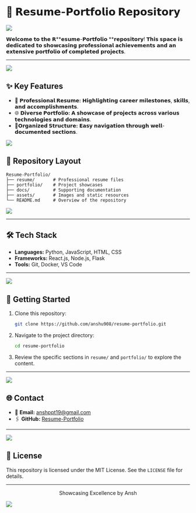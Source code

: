 # 📝 𝗥𝗲𝘀𝘂𝗺𝗲-𝗣𝗼𝗿𝘁𝗳𝗼𝗹𝗶𝗼 𝗥𝗲𝗽𝗼𝘀𝗶𝘁𝗼𝗿𝘆

<img src="https://user-images.githubusercontent.com/73097560/115834477-dbab4500-a447-11eb-908a-139a6edaec5c.gif">
<p align="center">

𝗪𝗲𝗹𝗰𝗼𝗺𝗲 𝘁𝗼 𝘁𝗵𝗲 𝗥**𝗲𝘀𝘂𝗺𝗲-𝗣𝗼𝗿𝘁𝗳𝗼𝗹𝗶𝗼 **𝗿𝗲𝗽𝗼𝘀𝗶𝘁𝗼𝗿𝘆! 𝗧𝗵𝗶𝘀 𝘀𝗽𝗮𝗰𝗲 𝗶𝘀 𝗱𝗲𝗱𝗶𝗰𝗮𝘁𝗲𝗱 𝘁𝗼 𝘀𝗵𝗼𝘄𝗰𝗮𝘀𝗶𝗻𝗴 𝗽𝗿𝗼𝗳𝗲𝘀𝘀𝗶𝗼𝗻𝗮𝗹 𝗮𝗰𝗵𝗶𝗲𝘃𝗲𝗺𝗲𝗻𝘁𝘀 𝗮𝗻𝗱 𝗮𝗻 𝗲𝘅𝘁𝗲𝗻𝘀𝗶𝘃𝗲 𝗽𝗼𝗿𝘁𝗳𝗼𝗹𝗶𝗼 𝗼𝗳 𝗰𝗼𝗺𝗽𝗹𝗲𝘁𝗲𝗱 𝗽𝗿𝗼𝗷𝗲𝗰𝘁𝘀.

---


<img src="https://user-images.githubusercontent.com/73097560/115834477-dbab4500-a447-11eb-908a-139a6edaec5c.gif">
<p align="center">


## ✨ Key Features

- 🌟 **𝗣𝗿𝗼𝗳𝗲𝘀𝘀𝗶𝗼𝗻𝗮𝗹 𝗥𝗲𝘀𝘂𝗺𝗲:** 𝗛𝗶𝗴𝗵𝗹𝗶𝗴𝗵𝘁𝗶𝗻𝗴 𝗰𝗮𝗿𝗲𝗲𝗿 𝗺𝗶𝗹𝗲𝘀𝘁𝗼𝗻𝗲𝘀, 𝘀𝗸𝗶𝗹𝗹𝘀, 𝗮𝗻𝗱 𝗮𝗰𝗰𝗼𝗺𝗽𝗹𝗶𝘀𝗵𝗺𝗲𝗻𝘁𝘀.
- 🌐 **𝗗𝗶𝘃𝗲𝗿𝘀𝗲 𝗣𝗼𝗿𝘁𝗳𝗼𝗹𝗶𝗼:** 𝗔 𝘀𝗵𝗼𝘄𝗰𝗮𝘀𝗲 𝗼𝗳 𝗽𝗿𝗼𝗷𝗲𝗰𝘁𝘀 𝗮𝗰𝗿𝗼𝘀𝘀 𝘃𝗮𝗿𝗶𝗼𝘂𝘀 𝘁𝗲𝗰𝗵𝗻𝗼𝗹𝗼𝗴𝗶𝗲𝘀 𝗮𝗻𝗱 𝗱𝗼𝗺𝗮𝗶𝗻𝘀.
- 📂**𝗢𝗿𝗴𝗮𝗻𝗶𝘇𝗲𝗱 𝗦𝘁𝗿𝘂𝗰𝘁𝘂𝗿𝗲:** 𝗘𝗮𝘀𝘆 𝗻𝗮𝘃𝗶𝗴𝗮𝘁𝗶𝗼𝗻 𝘁𝗵𝗿𝗼𝘂𝗴𝗵 𝘄𝗲𝗹𝗹-𝗱𝗼𝗰𝘂𝗺𝗲𝗻𝘁𝗲𝗱 𝘀𝗲𝗰𝘁𝗶𝗼𝗻𝘀.

<img src="https://user-images.githubusercontent.com/73097560/115834477-dbab4500-a447-11eb-908a-139a6edaec5c.gif">
<p align="center">


## 📂 Repository Layout

```plaintext
Resume-Portfolio/
├── resume/       # Professional resume files
├── portfolio/    # Project showcases
├── docs/         # Supporting documentation
├── assets/       # Images and static resources
└── README.md     # Overview of the repository
```

<img src="https://user-images.githubusercontent.com/73097560/115834477-dbab4500-a447-11eb-908a-139a6edaec5c.gif">
<p align="center">

---

## 🛠️ Tech Stack

- **Languages:** Python, JavaScript, HTML, CSS
- **Frameworks:** React.js, Node.js, Flask
- **Tools:** Git, Docker, VS Code

---

<img src="https://user-images.githubusercontent.com/73097560/115834477-dbab4500-a447-11eb-908a-139a6edaec5c.gif">
<p align="center">

## 🚧 Getting Started

1. Clone this repository:
   ```bash
   git clone https://github.com/anshu908/resume-portfolio.git
   ```
2. Navigate to the project directory:
   ```bash
   cd resume-portfolio
   ```
3. Review the specific sections in `resume/` and `portfolio/` to explore the content.

---

<img src="https://user-images.githubusercontent.com/73097560/115834477-dbab4500-a447-11eb-908a-139a6edaec5c.gif">
<p align="center">

## 🌐 Contact

- 📧 **Email:** anshppt19@gmail.com
- 🖇️ **GitHub:** [Resume-Portfolio](https://storied-crepe-777e78.netlify.app/)

---


<img src="https://user-images.githubusercontent.com/73097560/115834477-dbab4500-a447-11eb-908a-139a6edaec5c.gif">
<p align="center">


## 📜 License

This repository is licensed under the MIT License. See the `LICENSE` file for details.

---

<div align="center">
  <p>Showcasing Excellence by Ansh</p>
</div>


<img src="https://user-images.githubusercontent.com/73097560/115834477-dbab4500-a447-11eb-908a-139a6edaec5c.gif">
<p align="center">